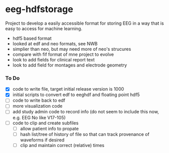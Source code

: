 # eeg-hdfstorage
Project to develop a easily accessible format for storing EEG in a way that is easy to access for machine learning.
- hdf5 based format
- looked at edf and neo formats, see NWB
- simplier than neo, but may need more of neo's strucures
- compare with fif format of mne project to evolve
- look to add fields for clinical report text
- look to add field for montages and electrode geometry

### To Do
- [x] code to write file, target initial release version is 1000
- [X] initial scripts to convert edf to eeghdf and floating point hdf5
- [ ] code to write back to edf 
- [ ] more visualization code
- [ ] add study admin code to record info (do not seem to include this now, e.g. EEG No like V17-105)
- [ ] code to clip and create subfiles
  - [ ] allow patient info to propate
  - [ ] hash list/tree of history of file so that can track provenance of waveforms if desired
  - [ ] clip and maintain correct (relative) times